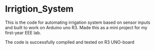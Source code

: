 # Irrigtion_System
This is the code for automating irrigation system based on sensor inputs and built to work on Arduino uno R3.
  Made this as a mini project for my first-year EEE lab.
  
 The code is successfully compiled and tested on R3 UNO-board 

